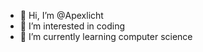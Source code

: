 - 👋 Hi, I’m @Apexlicht
- 👀 I’m interested in coding
- 🌱 I’m currently learning computer science
<!---
Apexlicht/Apexlicht is a ✨ special ✨ repository because its `README.md` (this file) appears on your GitHub profile.
You can click the Preview link to take a look at your changes.
--->
